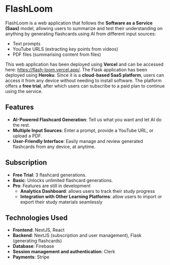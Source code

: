 # FlashLoom

FlashLoom is a web application that follows the **Software as a Service (Saas)** model, allowing users to summarize and test their understanding on anything by generating flashcards using AI from different input sources:
- Text prompts
- YouTube URLS (extracting key points from videos)
- PDF files (summarising content from files)

This web application has been deployed using **Vercel** and can be accessed here: https://flash-loom.vercel.app/. The Flask application has been deployed using **Heroku**.
Since it is a **cloud-based SaaS platform**, users can access it from any device without needing to install software. The platform offers a **free trial**, after which users can subscribe to a paid plan to continue using the service.

## Features

- **AI-Powered Flashcard Generation**: Tell us what you want and let AI do the rest.
- **Multiple Input Sources**: Enter a prompt, provide a YouTube URL, or upload a PDF.
- **User-Friendly Interface**: Easily manage and review generated flashcards from any device, at anytime.

## Subscription

- **Free Trial**: 3 flashcard generations.
- **Basic**: Unlocks unlimited flashcard generations.
- **Pro**: Features are still in development
  - **Analytics Dashboard**: allows users to track their study progress
  - **Integration with Other Learning Platforms**: allow users to import or export their study materials seamlessly

## Technologies Used

- **Frontend**: NextJS, React
- **Backend**: NextJS (subscription and user management), Flask (generating flashcards)
- **Database**: Firebase
- **Session management and authentication**: Clerk
- **Payments**: Stripe
